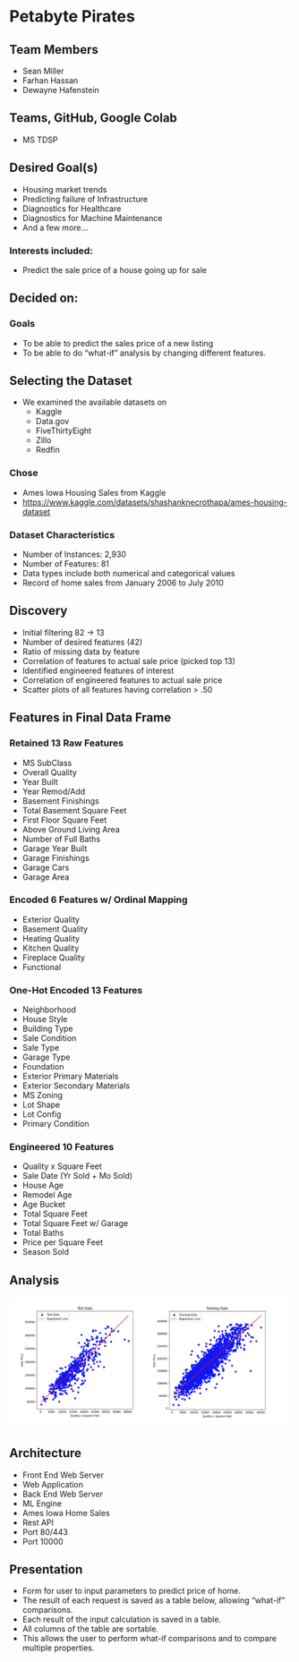 # Petabyte Pirates

## Team Members

- Sean Miller
- Farhan Hassan
- Dewayne Hafenstein

## Teams, GitHub, Google Colab

- MS TDSP

## Desired Goal(s)

- Housing market trends
- Predicting failure of Infrastructure
- Diagnostics for Healthcare
- Diagnostics for Machine Maintenance
- And a few more…

### Interests included:

- Predict the sale price of a house going up for sale

## Decided on:

### Goals

- To be able to predict the sales price of a new listing
- To be able to do “what-if” analysis by changing different features.

## Selecting the Dataset

- We examined the available datasets on
  - Kaggle
  - Data.gov
  - FiveThirtyEight
  - Zillo
  - Redfin

### Chose

- Ames Iowa Housing Sales from Kaggle
- https://www.kaggle.com/datasets/shashanknecrothapa/ames-housing-dataset

### Dataset Characteristics

- Number of Instances: 2,930
- Number of Features: 81
- Data types include both numerical and categorical values
- Record of home sales from January 2006 to July 2010

## Discovery

- Initial filtering 82 -> 13
- Number of desired features (42)
- Ratio of missing data by feature
- Correlation of features to actual sale price (picked top 13)
- Identified engineered features of interest
- Correlation of engineered features to actual sale price
- Scatter plots of all features having correlation > .50

## Features in Final Data Frame

### Retained 13 Raw Features

- MS SubClass
- Overall Quality
- Year Built
- Year Remod/Add
- Basement Finishings
- Total Basement Square Feet
- First Floor Square Feet
- Above Ground Living Area
- Number of Full Baths
- Garage Year Built
- Garage Finishings
- Garage Cars
- Garage Area

### Encoded 6 Features w/ Ordinal Mapping

- Exterior Quality
- Basement Quality
- Heating Quality
- Kitchen Quality
- Fireplace Quality
- Functional

### One-Hot Encoded 13 Features

- Neighborhood
- House Style
- Building Type
- Sale Condition
- Sale Type
- Garage Type
- Foundation
- Exterior Primary Materials
- Exterior Secondary Materials
- MS Zoning
- Lot Shape
- Lot Config
- Primary Condition

### Engineered 10 Features

- Quality x Square Feet
- Sale Date (Yr Sold + Mo Sold)
- House Age
- Remodel Age
- Age Bucket
- Total Square Feet
- Total Square Feet w/ Garage
- Total Baths
- Price per Square Feet
- Season Sold

## Analysis

![Checkpoint 1 Scatter Plot](../images/checkpoint_1_scatter.png)

## Architecture

- Front End Web Server
- Web Application
- Back End Web Server
- ML Engine
- Ames Iowa Home Sales
- Rest API
- Port 80/443
- Port 10000

## Presentation

- Form for user to input parameters to predict price of home.
- The result of each request is saved as a table below, allowing “what-if” comparisons.
- Each result of the input calculation is saved in a table.
- All columns of the table are sortable.
- This allows the user to perform what-if comparisons and to compare multiple properties.
